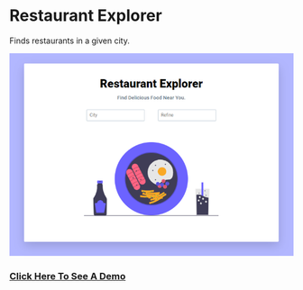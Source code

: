 # Restaurant Explorer

Finds restaurants in a given city.

![Alt text](resources/demo-image.png 'Title')

### [Click Here To See A Demo](https://poftadeh.github.io/restaurant-explorer/)
